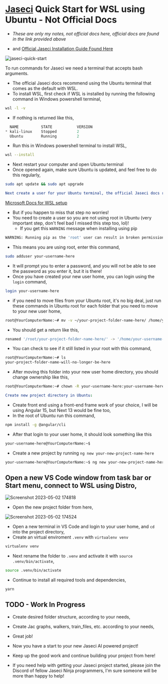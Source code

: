 # [Jaseci](https://www.jaseci.org/) Quick Start for WSL using Ubuntu - Not Official Docs

- *These are only my notes, not official docs here, official docs are found in the link provided above*

- and [Official Jaseci Installation Guide Found Here](https://docs.jaseci.org/docs/docs/getting_started/installation)

<p align="left"> 
<img src="https://komarev.com/ghpvc/?username=jaseci-quick-start&label=Profile%20views&color=f79952&style=flat" alt="jaseci-quick-start" /> 
</p>

To run commands for Jaseci we need a terminal that accepts bash arguments. 
- The official Jaseci docs recommend using the Ubuntu terminal that comes as the default with WSL.
- To install WSL, first check if WSL is installed by running the following command in Windows powershell terminal,

```bash
wsl -l -v
```

- If nothing is returned like this,

```powershell
  NAME          STATE           VERSION
* kali-linux    Stopped         2
  Ubuntu        Running         2
```

- Run this in Windows powershell terminal to install WSL,

```bash
wsl --install
```

- Next restart your computer and open Ubuntu terminal
- Once opened again, make sure Ubuntu is updated, and feel free to do this regularly,

```bash
sudo apt update && sudo apt upgrade
```

```yml
Next create a user for your Ubuntu terminal, the official Jaseci docs reference these docs: 
```

[Microsoft Docs for WSL setup](https://learn.microsoft.com/en-us/windows/wsl/setup/environment#set-up-your-linux-username-and-password)

- But if you happen to miss that step no worries! 
- You need to create a user so you are not using root in Ubuntu (very important step, don't feel bad I missed this step too, lol)!
  - If you get this `WARNING` message when installing using pip 

```bash
WARNING: Running pip as the 'root' user can result in broken permissions and conflicting behaviour with the system package manager. It is recommended to use a virtual environment instead: https://pip.pypa.io/warnings/venv
```

- This means you are using root, enter this command,

```bash
sudo adduser your-username-here
```

- It will prompt you to enter a password, and you will not be able to see the password as you enter it, but it is there!
- Once you have created your new user home, you can login using the `login` command,

```bash
login your-username-here
```

- if you need to move files from your Ubuntu root, it's no big deal, just run these commands in Ubuntu root for each folder that you need to move to your new user home,

```bash
root@YourComputerName:~# mv -v ~/your-project-folder-name-here/ /home/your-username-here/your-project-folder-name-here/
```

- You should get a return like this,

```bash
renamed '/root/your-project-folder-name-here/' -> '/home/your-username-here/your-project-folder-name-here/'
```

- You can check to see if it still listed in your root with this command,

```bash
root@YourComputerName:~# ls
your-project-folder-name-will-no-longer-be-here
```

- After moving this folder into your new user home directory, you should change ownership like this,

```bash
root@YourComputerName:~# chown -R your-username-here:your-username-here /home/your-username-here/your-project-folder-name-here
```

```yml
Create new project directory in Ubuntu:
```

- Create front end using a front-end frame work of your choice, I will be using Angular 15, but Next 13 would be fine too,
- In the root of Ubuntu run this command,


```bash
npm install -g @angular/cli
```

- After that login to your user home, it should look something like this

```bash
your-username-here@YourComputerName:~$
```

- Create a new project by running `ng new your-new-project-name-here`

```bash
your-username-here@YourComputerName:~$ ng new your-new-project-name-here
```

## Open a new VS Code window from task bar or Start menu, connect to WSL using Distro,

![Screenshot 2023-05-02 174818](https://user-images.githubusercontent.com/104662990/235808679-d7010b42-89e9-4275-8f6d-3db0887f7f72.png)

- Open the new project folder from here,

![Screenshot 2023-05-02 174524](https://user-images.githubusercontent.com/104662990/235808394-2f194548-db8b-4430-9ffe-2feac70c8a8a.png)

- Open a new terminal in VS Code and login to your user home, and `cd` into the project directory, 
- Create an virtual enviroment `.venv` with `virtualenv venv`

```bash
virtualenv venv
```

- Next rename the folder to `.venv` and activate it with `source .venv/bin/activate`,

```bash
source .venv/bin/activate
```

- Continue to install all required tools and dependencies,

```bash
yarn
```

## TODO - Work In Progress

- Create desired folder structure, according to your needs,

- Create Jac graphs, walkers, train_files, etc. according to your needs,

- Great job! 

- Now you have a start to your new Jaseci AI powered project!

- Keep up the good work and continue building your project from here!

- If you need help with getting your Jaseci project started, please join the Discord of fellow Jaseci Ninja programmers, I'm sure someone will be more than happy to help!








